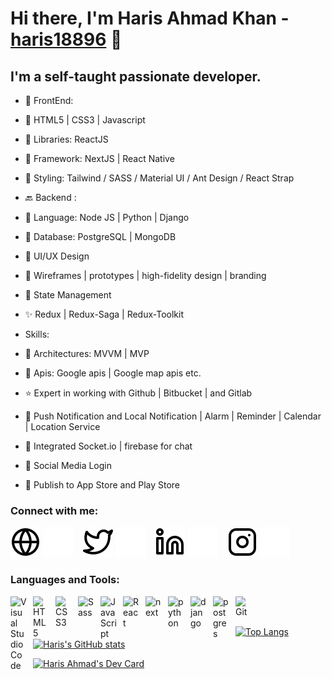 # Hi there, I'm Haris Ahmad Khan - [haris18896](https://portfolio-39c92.web.app/) 👋 

## I'm a self-taught passionate developer.

 - 🪷 FrontEnd:
 - 🍁 HTML5 | CSS3 | Javascript
 - 📱 Libraries: ReactJS
 - 🔘 Framework: NextJS | React Native
 - 🎨 Styling: Tailwind / SASS / Material UI / Ant Design / React Strap


 - 🔙 Backend :
 - 💾 Language: Node JS | Python | Django
 - 🧮 Database: PostgreSQL | MongoDB


 - 🎨 UI/UX Design
 - 🎀 Wireframes | prototypes | high-fidelity design | branding


 - 💫 State Management
 - ✨ Redux | Redux-Saga | Redux-Toolkit


 - Skills:
 - 🔘 Architectures: MVVM | MVP
 - 📍 Apis: Google apis | Google map apis etc.
 - ⭐️ Expert in working with Github | Bitbucket | and Gitlab
 - 📲 Push Notification and Local Notification | Alarm | Reminder | Calendar | Location Service
 - 💬 Integrated Socket.io | firebase for chat
 - 🔑 Social Media Login
 - 📗 Publish to App Store and Play Store


### Connect with me:

[![website](./img/globe-light.svg)](https://portfolio-39c92.web.app/#gh-light-mode-only)
[![website](./img/globe-dark.svg)](https://portfolio-39c92.web.app/#gh-dark-mode-only)
&nbsp;&nbsp;
[![website](./img/twitter-light.svg)](https://twitter.com/HarisAhmadKha18#gh-light-mode-only)
[![website](./img/twitter-dark.svg)](https://twitter.com/HarisAhmadKha18#gh-dark-mode-only)
&nbsp;&nbsp;
[![website](./img/linkedin-light.svg)](https://www.linkedin.com/in/haris-ahmad-91b70215a/#gh-light-mode-only)
[![website](./img/linkedin-dark.svg)](https://www.linkedin.com/in/haris-ahmad-91b70215a/#gh-dark-mode-only)
&nbsp;&nbsp;
[![website](./img/instagram-light.svg)](https://www.instagram.com/haris18896/#gh-light-mode-only)
[![website](./img/instagram-dark.svg)](https://www.instagram.com/haris18896/#gh-dark-mode-only)

### Languages and Tools:

<img align="left" alt="Visual Studio Code" width="26px" src="https://cdn.jsdelivr.net/gh/devicons/devicon/icons/vscode/vscode-original.svg" style="padding-right:10px;" />
<img align="left" alt="HTML5" width="26px" src="https://cdn.jsdelivr.net/gh/devicons/devicon/icons/html5/html5-original.svg" style="padding-right:10px;" />
<img align="left" alt="CSS3" width="26px" src="https://cdn.jsdelivr.net/gh/devicons/devicon/icons/css3/css3-original.svg" style="padding-right:10px;" />
<img align="left" alt="Sass" width="26px" src="https://cdn.jsdelivr.net/gh/devicons/devicon/icons/sass/sass-original.svg" style="padding-right:10px;" />
<img align="left" alt="JavaScript" width="26px" src="https://cdn.jsdelivr.net/gh/devicons/devicon/icons/javascript/javascript-original.svg" style="padding-right:10px;" />
<img align="left" alt="React" width="26px" src="https://cdn.jsdelivr.net/gh/devicons/devicon/icons/react/react-original.svg" style="padding-right:10px;" />
<img align="left" alt="next" width="26px" src="https://cdn.jsdelivr.net/gh/devicons/devicon/icons/nextjs/nextjs-line.svg"" style="padding-right:10px;" />
<img align="left" alt="python" width="26px" src="https://cdn.jsdelivr.net/gh/devicons/devicon/icons/python/python-original.svg" style="padding-right:10px;" />
<img align="left" alt="django" width="26px" src="https://cdn.jsdelivr.net/gh/devicons/devicon/icons/django/django-plain.svg" style="padding-right:10px;" />
<img align="left" alt="postgres" width="26px" src="https://cdn.jsdelivr.net/gh/devicons/devicon/icons/postgresql/postgresql-plain-wordmark.svg" style="padding-right:10px;" />
<img align="left" alt="Git" width="26px" src="https://cdn.jsdelivr.net/gh/devicons/devicon/icons/git/git-original.svg" style="padding-right:10px;" />

<br />
<br />

[![Top Langs](https://github-readme-stats.vercel.app/api/top-langs/?username=haris18896&theme=vue-dark&show_icons=true&langs_count=6)](https://github.com/anuraghazra/github-readme-stats)
        [![Haris's GitHub stats](https://github-readme-stats.vercel.app/api?username=haris18896&theme=vue-dark&show_icons=true)](https://github.com/haris18896/github-readme-stats)

                                                                                                                                                  
<a href="https://app.daily.dev/haris18896"><img src="https://api.daily.dev/devcards/f9cf733e4f7b49a590d2a909db4ccebe.png?r=hob" width="400" alt="Haris Ahmad's Dev Card"/></a>

[website]: https://portfolio-39c92.web.app/
[twitter]: https://twitter.com/HarisAhmadKha18
[instagram]: https://www.instagram.com/haris18896/
[linkedin]: https://www.linkedin.com/in/haris-ahmad-91b70215a/

